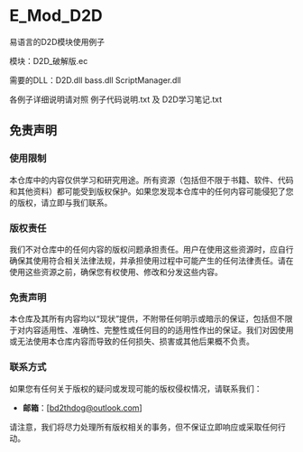 # E_Mod_D2D
易语言的D2D模块使用例子

模块：D2D_破解版.ec

需要的DLL：D2D.dll bass.dll ScriptManager.dll

各例子详细说明请对照 例子代码说明.txt 及 D2D学习笔记.txt

## 免责声明

### 使用限制

本仓库中的内容仅供学习和研究用途。所有资源（包括但不限于书籍、软件、代码和其他资料）都可能受到版权保护。如果您发现本仓库中的任何内容可能侵犯了您的版权，请立即与我们联系。

### 版权责任

我们不对仓库中的任何内容的版权问题承担责任。用户在使用这些资源时，应自行确保其使用符合相关法律法规，并承担使用过程中可能产生的任何法律责任。请在使用这些资源之前，确保您有权使用、修改和分发这些内容。

### 免责声明

本仓库及其所有内容均以“现状”提供，不附带任何明示或暗示的保证，包括但不限于对内容适用性、准确性、完整性或任何目的的适用性作出的保证。我们对因使用或无法使用本仓库内容而导致的任何损失、损害或其他后果概不负责。

### 联系方式

如果您有任何关于版权的疑问或发现可能的版权侵权情况，请联系我们：

- **邮箱**：[bd2thdog@outlook.com]

请注意，我们将尽力处理所有版权相关的事务，但不保证立即响应或采取任何行动。

